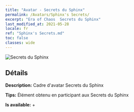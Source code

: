 ```yaml
---
title: "Avatar - Secrets du Sphinx"
permalink: /Avatars/Sphinx's Secrets/
excerpt: "Era of Chaos  Secrets du Sphinx"
last_modified_at: 2021-05-28
locale: fr
ref: "Sphinx's Secrets.md"
toc: false
classes: wide
---
```

 ![Secrets du Sphinx](/images/a/avatarFrame_25.png)

## Détails

 **Description:** Cadre d'avatar Secrets du Sphinx 

 **Tips:** Élément obtenu en participant aux Secrets du Sphinx 

 **Is available:**  + 

